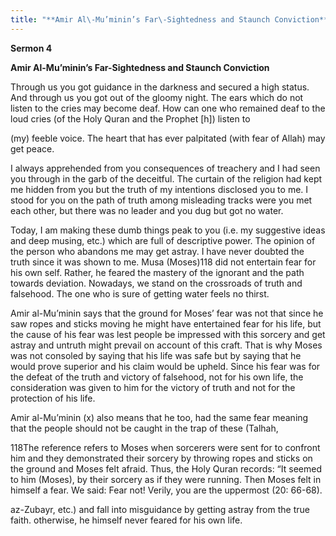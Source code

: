 ```yaml
---
title: "**Amir Al\-Mu’minin’s Far\-Sightedness and Staunch Conviction**" 
---
```

**Sermon 4**

**Amir Al\-Mu’minin’s Far\-Sightedness and Staunch Conviction**

<a id="page357"></a>Through us you got guidance in the darkness and secured a high status\. And through us you got out of the gloomy night\. The ears which do not listen to the cries may become deaf\. How can one who remained deaf to the loud cries \(of the Holy Quran and the Prophet \[h\]\) listen to

\(my\) feeble voice\. The heart that has ever palpitated \(with fear of Allah\) may get peace\.

I always apprehended from you consequences of treachery and I had seen you through in the garb of the deceitful\. The curtain of the religion had kept me hidden from you but the truth of my intentions disclosed you to me\. I stood for you on the path of truth among misleading tracks were you met each other, but there was no leader and you dug but got no water\.

Today, I am making these dumb things peak to you \(i\.e\. my suggestive ideas and deep musing, etc\.\) which are full of descriptive power\. The opinion of the person who abandons me may get astray\. I have never doubted the truth since it was shown to me\. Musa \(Moses\)118 did not entertain fear for his own self\. Rather, he feared the mastery of the ignorant and the path towards deviation\. Nowadays, we stand on the crossroads of truth and falsehood\. The one who is sure of getting water feels no thirst\.

Amir al\-Mu’minin says that the ground for Moses’ fear was not that since he saw ropes and sticks moving he might have entertained fear for his life, but the cause of his fear was lest people be impressed with this sorcery and get astray and untruth might prevail on account of this craft\. That is why Moses was not consoled by saying that his life was safe but by saying that he would prove superior and his claim would be upheld\. Since his fear was for the defeat of the truth and victory of falsehood, not for his own life, the consideration was given to him for the victory of truth and not for the protection of his life\.

Amir al\-Mu’minin \(x\) also means that he too, had the same fear meaning that the people should not be caught in the trap of these \(Talhah,

118The reference refers to Moses when sorcerers were sent for to confront him and they demonstrated their sorcery by throwing ropes and sticks on the ground and Moses felt afraid\. Thus, the Holy Quran records: “It seemed to him \(Moses\), by their sorcery as if they were running\. Then Moses felt in himself a fear\. We said: Fear not\! Verily, you are the uppermost \(20: 66\-68\)\.

<a id="page358"></a>az\-Zubayr, etc\.\) and fall into misguidance by getting astray from the true faith\. otherwise, he himself never feared for his own life\.

